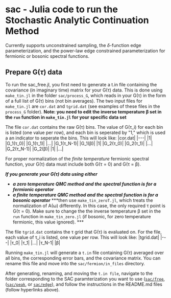 # sac - Julia code to run the Stochastic Analytic Continuation Method
Currently supports unconstrained sampling, the $\delta$-function edge parameterization, and the power-law edge constrained parameterization for fermionic or bosonic spectral functions.

## Prepare G($\tau$) data

To run the sac_free.jl, you first need to generate a t.in file containing the covariance (in imaginary time) matrix for your G(τ) data. This is done using `make_tin.jl` in the folder `sac/process_G`, which reads in your G(τ) in the form of a full list of G(τ) bins (not bin averages). The two input files for `make_tin.jl` are `cor.dat` and `tgrid.dat` (see examples of these files in the `process_G` folder). **Note: you need to edit the inverse temperature β set in the `run` function in `make_tin.jl` for your specific data set**

The file `cor.dat` contains the raw G(τ) bins. The value of G(τ_i) for each bin is listed (one value per row), and each bin is seperated by "1," which is used a an indicator to seperate the bins. This will look like:
|cor.dat|
|---|
|1|
|G_1(τ_0)|
|G_1(τ_1)|
|...|
|G_1(τ_N-1)|
|G_1(β)|
|1|
|G_2(τ_0)|
|G_2(τ_1)|
|...|
|G_2(τ_N-1)|
|G_2(β)|
|1|
|...|

For proper normalization of the *finite temperature* fermionic spectral function, your G(τ) data must include both G(τ = 0) and G(τ = β).

***If you generate your G(τ) data using either***
 * ***a zero temperature QMC method and the spectral function is for a fermionic operator***
 * ***a finite temperature QMC method and the spectral function is for a bosonic operator***
***then use `make_tin_zeroT.jl`, which treats the normalization of A(ω) differently. In this case, the only required τ point is G(τ = 0). Make sure to change the the inverse temperature β set in the `run` function in `make_tin_zero.jl` (if bosonic, for zero temperature fermionic, this value ignored). ***


The file `tgrid.dat` contains the τ grid that G(τ) is evaluated on. For the file, each value of τ_i is listed, one value per row. This will look like:
|tgrid.dat|
|---|
|τ_0|
|τ_1|
|...|
|τ_N-1|
|β|

Running `make_tin.jl` will generate a `t.in` file containing G(τ) averaged over all bins, the corresponding error bars, and the covariance matrix. You can rename this file and move into the `sac/fermion/in_files` directory.



After generating, renaming, and moving the `t.in file`, navigate to the folder corresponding to the SAC paramterization you want to use ([`sac/free`](./sac/free/README.md), ([`sac/peak`](./sac/peak/README.md), or [`sac/edge`](./sac/edge/README.md)), and follow the instructions in the README.md files (follow hyperlinks above).


